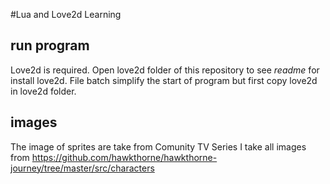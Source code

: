 #Lua and Love2d Learning
## run program
Love2d is required. Open love2d folder of this repository to see *readme* for install love2d.
File batch simplify the start of program but first copy love2d in love2d folder.

## images
The image of sprites are take from Comunity TV Series
I take all images from https://github.com/hawkthorne/hawkthorne-journey/tree/master/src/characters
